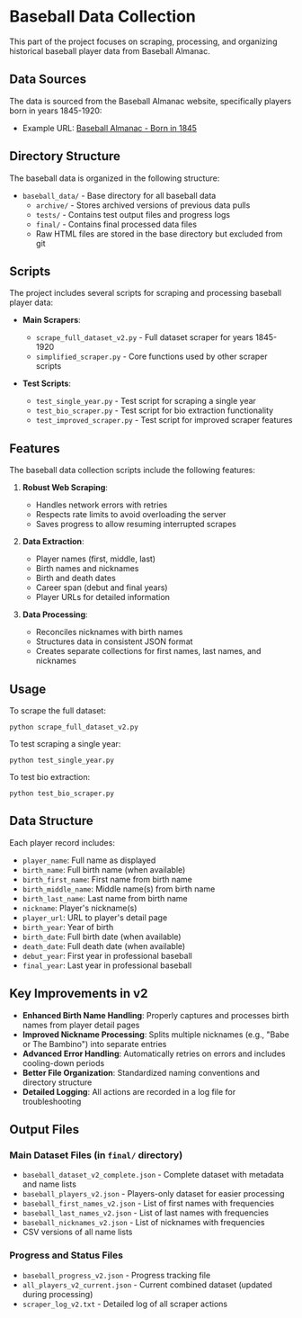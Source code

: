# Baseball Data Collection

This part of the project focuses on scraping, processing, and organizing historical baseball player data from Baseball Almanac.

## Data Sources

The data is sourced from the Baseball Almanac website, specifically players born in years 1845-1920:
- Example URL: [Baseball Almanac - Born in 1845](https://www.baseball-almanac.com/players/birthplace.php?y=1845)

## Directory Structure

The baseball data is organized in the following structure:

- `baseball_data/` - Base directory for all baseball data
  - `archive/` - Stores archived versions of previous data pulls
  - `tests/` - Contains test output files and progress logs
  - `final/` - Contains final processed data files
  - Raw HTML files are stored in the base directory but excluded from git

## Scripts

The project includes several scripts for scraping and processing baseball player data:

- **Main Scrapers**:
  - `scrape_full_dataset_v2.py` - Full dataset scraper for years 1845-1920
  - `simplified_scraper.py` - Core functions used by other scraper scripts
  
- **Test Scripts**:
  - `test_single_year.py` - Test script for scraping a single year
  - `test_bio_scraper.py` - Test script for bio extraction functionality
  - `test_improved_scraper.py` - Test script for improved scraper features

## Features

The baseball data collection scripts include the following features:

1. **Robust Web Scraping**:
   - Handles network errors with retries
   - Respects rate limits to avoid overloading the server
   - Saves progress to allow resuming interrupted scrapes

2. **Data Extraction**:
   - Player names (first, middle, last)
   - Birth names and nicknames
   - Birth and death dates
   - Career span (debut and final years)
   - Player URLs for detailed information

3. **Data Processing**:
   - Reconciles nicknames with birth names
   - Structures data in consistent JSON format
   - Creates separate collections for first names, last names, and nicknames

## Usage

To scrape the full dataset:

```
python scrape_full_dataset_v2.py
```

To test scraping a single year:

```
python test_single_year.py
```

To test bio extraction:

```
python test_bio_scraper.py
```

## Data Structure

Each player record includes:

- `player_name`: Full name as displayed
- `birth_name`: Full birth name (when available)
- `birth_first_name`: First name from birth name
- `birth_middle_name`: Middle name(s) from birth name
- `birth_last_name`: Last name from birth name
- `nickname`: Player's nickname(s)
- `player_url`: URL to player's detail page
- `birth_year`: Year of birth
- `birth_date`: Full birth date (when available)
- `death_date`: Full death date (when available)
- `debut_year`: First year in professional baseball
- `final_year`: Last year in professional baseball

## Key Improvements in v2

- **Enhanced Birth Name Handling**: Properly captures and processes birth names from player detail pages
- **Improved Nickname Processing**: Splits multiple nicknames (e.g., "Babe or The Bambino") into separate entries
- **Advanced Error Handling**: Automatically retries on errors and includes cooling-down periods
- **Better File Organization**: Standardized naming conventions and directory structure
- **Detailed Logging**: All actions are recorded in a log file for troubleshooting

## Output Files

### Main Dataset Files (in `final/` directory)

- `baseball_dataset_v2_complete.json` - Complete dataset with metadata and name lists
- `baseball_players_v2.json` - Players-only dataset for easier processing
- `baseball_first_names_v2.json` - List of first names with frequencies
- `baseball_last_names_v2.json` - List of last names with frequencies
- `baseball_nicknames_v2.json` - List of nicknames with frequencies
- CSV versions of all name lists

### Progress and Status Files

- `baseball_progress_v2.json` - Progress tracking file
- `all_players_v2_current.json` - Current combined dataset (updated during processing)
- `scraper_log_v2.txt` - Detailed log of all scraper actions 